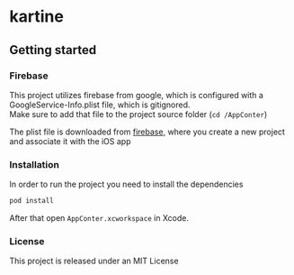 # kartine

## Getting started
### Firebase
This project utilizes firebase from google, which is configured with a GoogleService-Info.plist file, which is gitignored.\
Make sure to add that file to the project source folder (`cd /AppConter`)

The plist file is downloaded from [firebase](https://console.firebase.google.com/),
 where you create a new project and associate it with the iOS app

### Installation
In order to run the project you need to install the dependencies
```sh
pod install
```

After that open `AppConter.xcworkspace` in Xcode.

### License

This project is released under an MIT License